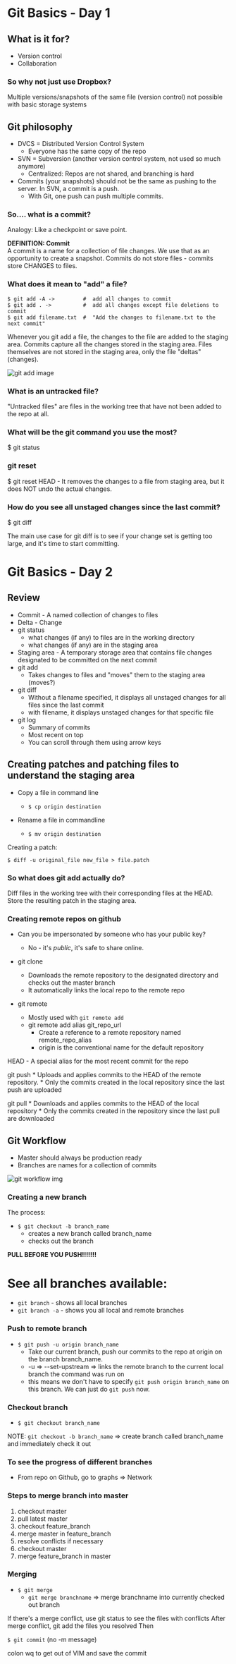 Git Basics - Day 1
==================

What is it for?
---------------

* Version control
* Collaboration

### So why not just use Dropbox?

Multiple versions/snapshots of the same file (version control) not possible with basic storage systems

Git philosophy
--------------

* DVCS = Distributed Version Control System
	- Everyone has the same copy of the repo
* SVN = Subversion (another version control system, not used so much anymore)
	- Centralized: Repos are not shared, and branching is hard	
* Commits (your snapshots) should not be the same as pushing to the server. In SVN, a commit is a push.
	- With Git, one push can push multiple commits.

### So.... what is a commit?

Analogy: Like a checkpoint or save point.

**DEFINITION: Commit**  
A commit is a name for a collection of file changes. We use that as an opportunity to create a snapshot. Commits do not store files - commits store CHANGES to files.

### What does it mean to "add" a file?

	$ git add -A ->         #  add all changes to commit
	$ git add . ->          #  add all changes except file deletions to commit
	$ git add filename.txt  #  "Add the changes to filename.txt to the next commit"

Whenever you git add a file, the changes to the file are added to the staging area. Commits capture all the changes stored in the staging area. Files themselves are not stored in the staging area, only the file "deltas" (changes).

![git add image](http://i.imgur.com/sQueWcx.png)

### What is an untracked file?

"Untracked files" are files in the working tree that have not been added to the repo at all.

### What will be the git command you use the most?

  $ git status

### git reset

  $ git reset HEAD <file> - It removes the changes to a file from staging area, but it does NOT undo the actual changes.

### How do you see all unstaged changes since the last commit?

  $ git diff
  
The main use case for git diff is to see if your change set is getting too large, and it's time to start committing.

Git Basics - Day 2
==================

Review
-------

* Commit - A named collection of changes to files
* Delta - Change
* git status
	+ what changes (if any) to files are in the working directory
	+ what changes (if any) are in the staging area
* Staging area - A temporary storage area that contains file changes designated to be committed on the next commit
* git add
	+ Takes changes to files and "moves" them to the staging area (moves?)
* git diff
	+ Without a filename specified, it displays all unstaged changes for all files since the last commit
	+ with filename, it displays unstaged changes for that specific file
* git log
	+ Summary of commits
	+ Most recent on top
	+ You can scroll through them using arrow keys

Creating patches and patching files to understand the staging area
------------------------------------------------------------------

* Copy a file in command line
	+ `$ cp origin destination`
	
* Rename a file in commandline
	+ `$ mv origin destination`
	
Creating a patch:

	$ diff -u original_file new_file > file.patch

### So what does git add actually do?

Diff files in the working tree with their corresponding files at the HEAD. Store the resulting patch in the staging area.

### Creating remote repos on github

* Can you be impersonated by someone who has your public key?
	+ No - it's *public*, it's safe to share online.
	
* git clone
	+ Downloads the remote repository to the designated directory and checks out the master branch
	+ It automatically links the local repo to the remote repo
	
* git remote
	* Mostly used with `git remote add`
	* git remote add alias git_repo_url
		+ Create a reference to a remote repository named remote_repo_alias
		+ origin is the conventional name for the default repository
		
HEAD - A special alias for the most recent commit for the repo

git push
	* Uploads and applies commits to the HEAD of the remote repository.
	* Only the commits created in the local repository since the last push are uploaded

git pull
	* Downloads and applies commits to the HEAD of the local repository
	* Only the commits created in the repository since the last pull are downloaded
	
Git Workflow
------------

* Master should always be production ready
* Branches are names for a collection of commits

![git workflow img](http://i.imgur.com/AAUpM0t.png)

### Creating a new branch

The process:

* `$ git checkout -b branch_name`
	* creates a new branch called branch_name
	* checks out the branch
	
**PULL BEFORE YOU PUSH!!!!!!!**

# See all branches available:

+ `git branch` - shows all local branches
+ `git branch -a` - shows you all local and remote branches
	
### Push to remote branch

* `$ git push -u origin branch_name`
	+ Take our current branch, push our commits to the repo at origin on the branch branch_name.
	+ -u => --set-upstream => links the remote branch to the current local branch the command
  	  was run on
	+ this means we don't have to specify `git push origin branch_name` on this branch.
	  We can just do `git push` now.
	
### Checkout branch

* `$ git checkout branch_name`
	
NOTE: `git checkout -b branch_name` => create branch called branch_name and immediately check it out

### To see the progress of  different branches

* From repo on Github, go to graphs => Network 
	
### Steps to merge branch into master

1. checkout master
2. pull latest master
3. checkout feature_branch
4. merge master in feature_branch
5. resolve conflicts if necessary
6. checkout master
7. merge feature_branch in master

### Merging

* `$ git merge`
	+ `git merge branchname` => merge branchname into currently checked out branch
	
If there's a merge conflict, use git status to see the files with conflicts
After merge conflict, git add the files you resolved
Then

`$ git commit` (no -m message)

colon wq to get out of VIM and save the commit
